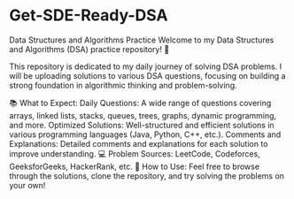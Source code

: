 # Get-SDE-Ready-DSA
Data Structures and Algorithms Practice
Welcome to my Data Structures and Algorithms (DSA) practice repository! 🚀

This repository is dedicated to my daily journey of solving DSA problems. I will be uploading solutions to various DSA questions, focusing on building a strong foundation in algorithmic thinking and problem-solving.

📚 What to Expect:
Daily Questions: A wide range of questions covering arrays, linked lists, stacks, queues, trees, graphs, dynamic programming, and more.
Optimized Solutions: Well-structured and efficient solutions in various programming languages (Java, Python, C++, etc.).
Comments and Explanations: Detailed comments and explanations for each solution to improve understanding.
💻 Problem Sources:
LeetCode, Codeforces, GeeksforGeeks, HackerRank, etc.
🔧 How to Use:
Feel free to browse through the solutions, clone the repository, and try solving the problems on your own!
